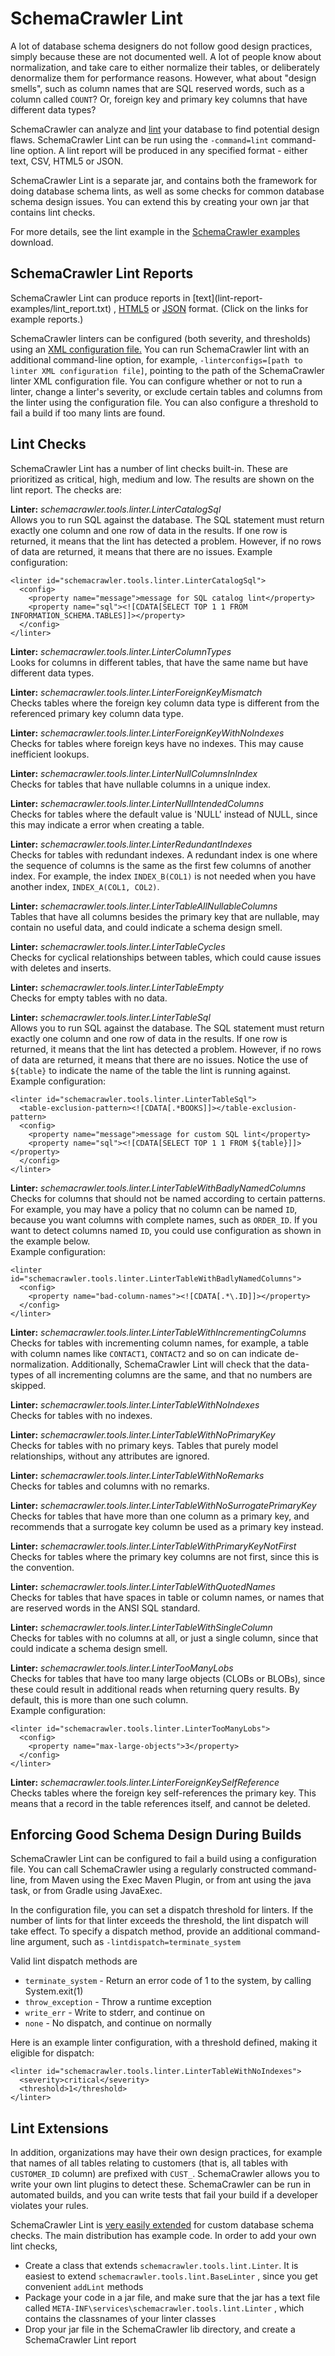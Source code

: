 # SchemaCrawler Lint

A lot of database schema designers do not follow good design practices, simply because these 
are not documented well. A lot of people know about normalization, and take care to either 
normalize their tables, or deliberately denormalize them for performance reasons. However, 
what about "design smells", such as column names that are SQL reserved words, such as a 
column called `COUNT`? Or, foreign key and primary key columns that have different data 
types?

SchemaCrawler can analyze and
[lint](http://en.wikipedia.org/wiki/Lint_\(software\)) your database to find
potential design flaws. SchemaCrawler Lint can be run using the 
`-command=lint`
command-line option. A lint report will be produced in any specified format -
either text, CSV, HTML5 or JSON.

SchemaCrawler Lint is a separate jar, and contains both the framework for doing database 
schema lints, as well as some checks for common database schema design issues. You can 
extend this by creating your own jar that contains lint checks.

For more details, see the lint example in the 
[SchemaCrawler examples](http://github.com/sualeh/SchemaCrawler/releases/) 
download.

## SchemaCrawler Lint Reports

SchemaCrawler Lint can produce reports in [text](lint-report-
examples/lint_report.txt) , [HTML5](lint-report-examples/lint_report.html) or
[JSON](lint-report-examples/lint_report.json) format. (Click on the links for
example reports.)

SchemaCrawler linters can be configured (both severity, and thresholds) using
an [XML configuration file.](schemacrawler-linter-configs.xml) You can run SchemaCrawler
lint with an additional command-line option, for example, 
`-linterconfigs=[path to linter XML configuration file]`, 
pointing to the path of the SchemaCrawler linter XML configuration file. You can
configure whether or not to run a linter, change a linter's severity, or exclude
certain tables and columns from the linter using the configuration file. You can 
also configure a threshold to fail a build if too many lints are found.

## Lint Checks

SchemaCrawler Lint has a number of lint checks built-in. These are prioritized
as critical, high, medium and low. The results are shown on the lint report.
The checks are:

**Linter:** *schemacrawler.tools.linter.LinterCatalogSql*    
Allows you to run SQL against the database. The SQL statement must
return exactly one column and one row of data in the results. If one row
is returned, it means that the lint has detected a problem. However, if
no rows of data are returned, it means that there are no issues. 
Example configuration:

```
<linter id="schemacrawler.tools.linter.LinterCatalogSql">
  <config>
    <property name="message">message for SQL catalog lint</property>
    <property name="sql"><![CDATA[SELECT TOP 1 1 FROM INFORMATION_SCHEMA.TABLES]]></property>
  </config>
</linter>
```

**Linter:** *schemacrawler.tools.linter.LinterColumnTypes*   
Looks for columns in different tables, that have the same name but have
different data types.

**Linter:** *schemacrawler.tools.linter.LinterForeignKeyMismatch*   
Checks tables where the foreign key column data type is different from
the referenced primary key column data type.

**Linter:** *schemacrawler.tools.linter.LinterForeignKeyWithNoIndexes*   
Checks for tables where foreign keys have no indexes. This may cause
inefficient lookups.

**Linter:** *schemacrawler.tools.linter.LinterNullColumnsInIndex*    
Checks for tables that have nullable columns in a unique index.

**Linter:** *schemacrawler.tools.linter.LinterNullIntendedColumns*    
Checks for tables where the default value is 'NULL' instead of NULL,
since this may indicate a error when creating a table.

**Linter:** *schemacrawler.tools.linter.LinterRedundantIndexes*   
Checks for tables with redundant indexes. A redundant index is one where
the sequence of columns is the same as the first few columns of another
index. For example, the index `INDEX_B(COL1)` is not needed when you have
another index, `INDEX_A(COL1, COL2)`.

**Linter:** *schemacrawler.tools.linter.LinterTableAllNullableColumns*   
Tables that have all columns besides the primary key that are nullable,
may contain no useful data, and could indicate a schema design smell.

**Linter:** *schemacrawler.tools.linter.LinterTableCycles*   
Checks for cyclical relationships between tables, which could cause
issues with deletes and inserts.

**Linter:** *schemacrawler.tools.linter.LinterTableEmpty*   
Checks for empty tables with no data.

**Linter:** *schemacrawler.tools.linter.LinterTableSql*   
Allows you to run SQL against the database. The SQL statement must
return exactly one column and one row of data in the results. If one row
is returned, it means that the lint has detected a problem. However, if
no rows of data are returned, it means that there are no issues.
Notice the use of `${table}` to indicate the name of the table the lint
is running against.   
Example configuration:

```
<linter id="schemacrawler.tools.linter.LinterTableSql">
  <table-exclusion-pattern><![CDATA[.*BOOKS]]></table-exclusion-pattern>
  <config>
    <property name="message">message for custom SQL lint</property>
    <property name="sql"><![CDATA[SELECT TOP 1 1 FROM ${table}]]></property>
  </config>
</linter>
```

**Linter:** *schemacrawler.tools.linter.LinterTableWithBadlyNamedColumns*   
Checks for columns that should not be named according to certain patterns.
For example, you may have a policy that no column can be named `ID`,
because you want columns with complete names, such as `ORDER_ID`.
If you want to detect columns named `ID`, you could use configuration as
shown in the example below.  
Example configuration:

```
<linter id="schemacrawler.tools.linter.LinterTableWithBadlyNamedColumns">
  <config>
    <property name="bad-column-names"><![CDATA[.*\.ID]]></property>
  </config>
</linter>
```

**Linter:** *schemacrawler.tools.linter.LinterTableWithIncrementingColumns*   
Checks for tables with incrementing column names, for example, a table
with column names like `CONTACT1`, `CONTACT2` and so on can indicate
de-normalization. Additionally, SchemaCrawler Lint will check that the
data-types of all incrementing columns are the same, and that no numbers
are skipped.

**Linter:** *schemacrawler.tools.linter.LinterTableWithNoIndexes*   
Checks for tables with no indexes.

**Linter:** *schemacrawler.tools.linter.LinterTableWithNoPrimaryKey*   
Checks for tables with no primary keys. Tables that purely model
relationships, without any attributes are ignored.

**Linter:** *schemacrawler.tools.linter.LinterTableWithNoRemarks*   
Checks for tables and columns with no remarks.

**Linter:** *schemacrawler.tools.linter.LinterTableWithNoSurrogatePrimaryKey*   
Checks for tables that have more than one column as a primary key, and recommends 
that a surrogate key column be used as a primary key instead.

**Linter:** *schemacrawler.tools.linter.LinterTableWithPrimaryKeyNotFirst*   
Checks for tables where the primary key columns are not first, since
this is the convention.

**Linter:** *schemacrawler.tools.linter.LinterTableWithQuotedNames*   
Checks for tables that have spaces in table or column names, or names
that are reserved words in the ANSI SQL standard.

**Linter:** *schemacrawler.tools.linter.LinterTableWithSingleColumn*   
Checks for tables with no columns at all, or just a single column, since
that could indicate a schema design smell.

**Linter:** *schemacrawler.tools.linter.LinterTooManyLobs*   
Checks for tables that have too many large objects (CLOBs or BLOBs),
since these could result in additional reads when returning query
results. By default, this is more than one such column.   
Example configuration:

```
<linter id="schemacrawler.tools.linter.LinterTooManyLobs">
  <config>
    <property name="max-large-objects">3</property>
  </config>
</linter>
```

**Linter:** *schemacrawler.tools.linter.LinterForeignKeySelfReference*   
Checks tables where the foreign key self-references the primary key. 
This means that a record in the table references itself, and
cannot be deleted.


## Enforcing Good Schema Design During Builds

SchemaCrawler Lint can be configured to fail a build using a configuration file. 
You can call SchemaCrawler using a regularly constructed command-line, 
from Maven using the Exec Maven Plugin, or from ant using the 
java task, or from Gradle using JavaExec.

In the configuration file, you can set a dispatch threshold for linters. 
If the number of lints for that linter exceeds the 
threshold, the lint dispatch will take effect. To specify a dispatch method,
provide an additional command-line argument, such as 
`-lintdispatch=terminate_system`

Valid lint dispatch methods are 

- `terminate_system` - Return an error code of 1 to the system, by calling System.exit(1)
- `throw_exception` - Throw a runtime exception
- `write_err` - Write to stderr, and continue on
- `none` - No dispatch, and continue on normally

Here is an example linter configuration, with a threshold defined, making it eligible for dispatch:

```
<linter id="schemacrawler.tools.linter.LinterTableWithNoIndexes">
  <severity>critical</severity>
  <threshold>1</threshold>
</linter>
```

## Lint Extensions

In addition, organizations may have their own design practices, for example that names of 
all tables relating to customers (that is, all tables with `CUSTOMER_ID` column) are 
prefixed with `CUST_`. SchemaCrawler allows you to write your own lint plugins to detect 
these. SchemaCrawler can be run in automated builds, and you can write tests that fail your 
build if a developer violates your rules.

SchemaCrawler Lint is [very easily extended](plugins.html) for custom database schema checks.
The main distribution has example code. In order to add your own lint checks,

- Create a class that extends `schemacrawler.tools.lint.Linter`. 
  It is easiest to extend `schemacrawler.tools.lint.BaseLinter` , since you get 
  convenient `addLint` methods 
- Package your code in a jar file, and make sure that the jar has a text file 
  called `META-INF\services\schemacrawler.tools.lint.Linter` , 
  which contains the classnames of your linter classes 
- Drop your jar file in the SchemaCrawler lib directory, and create a 
  SchemaCrawler Lint report
